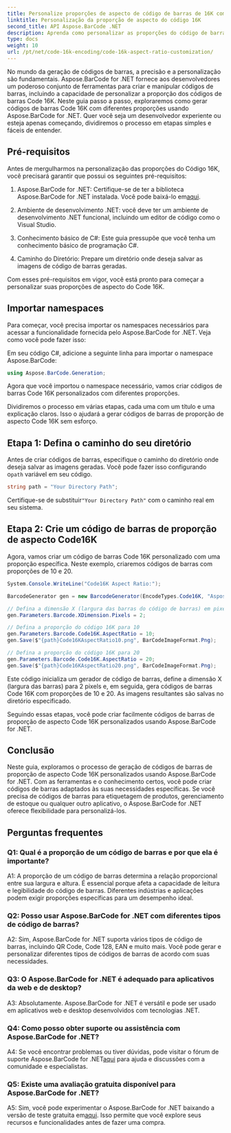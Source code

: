 ```yaml
---
title: Personalize proporções de aspecto de código de barras de 16K com Aspose.BarCode para .NET
linktitle: Personalização da proporção de aspecto do código 16K
second_title: API Aspose.BarCode .NET
description: Aprenda como personalizar as proporções do código de barras Code 16K usando Aspose.BarCode for .NET. Crie códigos de barras precisos para suas aplicações.
type: docs
weight: 10
url: /pt/net/code-16k-encoding/code-16k-aspect-ratio-customization/
---
```

No mundo da geração de códigos de barras, a precisão e a personalização são fundamentais. Aspose.BarCode for .NET fornece aos desenvolvedores um poderoso conjunto de ferramentas para criar e manipular códigos de barras, incluindo a capacidade de personalizar a proporção dos códigos de barras Code 16K. Neste guia passo a passo, exploraremos como gerar códigos de barras Code 16K com diferentes proporções usando Aspose.BarCode for .NET. Quer você seja um desenvolvedor experiente ou esteja apenas começando, dividiremos o processo em etapas simples e fáceis de entender.

## Pré-requisitos

Antes de mergulharmos na personalização das proporções do Código 16K, você precisará garantir que possui os seguintes pré-requisitos:

1.  Aspose.BarCode for .NET: Certifique-se de ter a biblioteca Aspose.BarCode for .NET instalada. Você pode baixá-lo em[aqui](https://releases.aspose.com/barcode/net/).

2. Ambiente de desenvolvimento .NET: você deve ter um ambiente de desenvolvimento .NET funcional, incluindo um editor de código como o Visual Studio.

3. Conhecimento básico de C#: Este guia pressupõe que você tenha um conhecimento básico de programação C#.

4. Caminho do Diretório: Prepare um diretório onde deseja salvar as imagens de código de barras geradas.

Com esses pré-requisitos em vigor, você está pronto para começar a personalizar suas proporções de aspecto do Code 16K.

## Importar namespaces

Para começar, você precisa importar os namespaces necessários para acessar a funcionalidade fornecida pelo Aspose.BarCode for .NET. Veja como você pode fazer isso:

Em seu código C#, adicione a seguinte linha para importar o namespace Aspose.BarCode:

```csharp
using Aspose.BarCode.Generation;
```

Agora que você importou o namespace necessário, vamos criar códigos de barras Code 16K personalizados com diferentes proporções.

Dividiremos o processo em várias etapas, cada uma com um título e uma explicação claros. Isso o ajudará a gerar códigos de barras de proporção de aspecto Code 16K sem esforço.

## Etapa 1: Defina o caminho do seu diretório

 Antes de criar códigos de barras, especifique o caminho do diretório onde deseja salvar as imagens geradas. Você pode fazer isso configurando o`path` variável em seu código.

```csharp
string path = "Your Directory Path";
```

 Certifique-se de substituir`"Your Directory Path"` com o caminho real em seu sistema.

## Etapa 2: Crie um código de barras de proporção de aspecto Code16K

Agora, vamos criar um código de barras Code 16K personalizado com uma proporção específica. Neste exemplo, criaremos códigos de barras com proporções de 10 e 20.

```csharp
System.Console.WriteLine("Code16K Aspect Ratio:");

BarcodeGenerator gen = new BarcodeGenerator(EncodeTypes.Code16K, "Aspose.BarCode");

// Defina a dimensão X (largura das barras do código de barras) em pixels
gen.Parameters.Barcode.XDimension.Pixels = 2;

// Defina a proporção do código 16K para 10
gen.Parameters.Barcode.Code16K.AspectRatio = 10;
gen.Save($"{path}Code16KAspectRatio10.png", BarCodeImageFormat.Png);

// Defina a proporção do código 16K para 20
gen.Parameters.Barcode.Code16K.AspectRatio = 20;
gen.Save($"{path}Code16KAspectRatio20.png", BarCodeImageFormat.Png);
```

Este código inicializa um gerador de código de barras, define a dimensão X (largura das barras) para 2 pixels e, em seguida, gera códigos de barras Code 16K com proporções de 10 e 20. As imagens resultantes são salvas no diretório especificado.

Seguindo essas etapas, você pode criar facilmente códigos de barras de proporção de aspecto Code 16K personalizados usando Aspose.BarCode for .NET.

## Conclusão

Neste guia, exploramos o processo de geração de códigos de barras de proporção de aspecto Code 16K personalizados usando Aspose.BarCode for .NET. Com as ferramentas e o conhecimento certos, você pode criar códigos de barras adaptados às suas necessidades específicas. Se você precisa de códigos de barras para etiquetagem de produtos, gerenciamento de estoque ou qualquer outro aplicativo, o Aspose.BarCode for .NET oferece flexibilidade para personalizá-los.

## Perguntas frequentes

### Q1: Qual é a proporção de um código de barras e por que ela é importante?

A1: A proporção de um código de barras determina a relação proporcional entre sua largura e altura. É essencial porque afeta a capacidade de leitura e legibilidade do código de barras. Diferentes indústrias e aplicações podem exigir proporções específicas para um desempenho ideal.

### Q2: Posso usar Aspose.BarCode for .NET com diferentes tipos de código de barras?

A2: Sim, Aspose.BarCode for .NET suporta vários tipos de código de barras, incluindo QR Code, Code 128, EAN e muito mais. Você pode gerar e personalizar diferentes tipos de códigos de barras de acordo com suas necessidades.

### Q3: O Aspose.BarCode for .NET é adequado para aplicativos da web e de desktop?

A3: Absolutamente. Aspose.BarCode for .NET é versátil e pode ser usado em aplicativos web e desktop desenvolvidos com tecnologias .NET.

### Q4: Como posso obter suporte ou assistência com Aspose.BarCode for .NET?

 A4: Se você encontrar problemas ou tiver dúvidas, pode visitar o fórum de suporte Aspose.BarCode for .NET[aqui](https://forum.aspose.com/c/barcode/13) para ajuda e discussões com a comunidade e especialistas.

### Q5: Existe uma avaliação gratuita disponível para Aspose.BarCode for .NET?

 A5: Sim, você pode experimentar o Aspose.BarCode for .NET baixando a versão de teste gratuita em[aqui](https://releases.aspose.com/). Isso permite que você explore seus recursos e funcionalidades antes de fazer uma compra.

